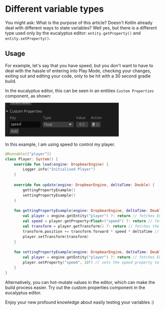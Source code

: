 # Different variable types

You might ask: What is the purpose of this article? Doesn't Kotlin already deal with different ways to state variables?
Well yes, but there is a different type used only by the eucalyptus editor: `entity.getProperty()` and 
`entity.setProperty()`.

## Usage

For example, let's say that you have speed, but you don't want to have to deal with the hassle of entering into 
Play Mode, checking your changes, exiting out and editing your code, only to be hit with a 30 second gradle build.

In the eucalyptus editor, this can be seen in an entities `Custom Properties` component, as shown:

![img.png](images/custom_props.png)

In this example, I am using speed to control my player. 

```kotlin
@Runnable(["player"])
class Player: System() {
    override fun load(engine: DropbearEngine) {
        Logger.info("Initialised Player")
    }
    
    override fun update(engine: DropbearEngine, deltaTime: Double) {
        gettingPropertyExample()
        settingPropertyExample()
    }
    
    fun gettingPropertyExample(engine: DropbearEngine, deltaTime: Double) {
        val player = engine.getEntity("player") ?: return // fetches EntityRef of "player" entity
        val speed = player.getProperty<Float>("speed") ?: return // fetches the speed property
        val transform = player.getTransform() ?: return // fetches the transform component of the player
        transform.position += transform.forward * speed * deltaTime // moves the player forward based on speed
        player.setTransform(transform)
    }
    
    fun settingPropertyExample(engine: DropbearEngine, deltaTime: Double) {
        val player = engine.getEntity("player") ?: return // fetches EntityRef of "player" entity
        player.setProperty("speed", 10f) // sets the speed property to 10
    }
}
```

Alternatively, you can hot-mutate values in the editor, which can make the build process easier. Try out the 
custom properties component in the eucalyptus editor. 

Enjoy your new profound knowledge about easily testing your variables :)
